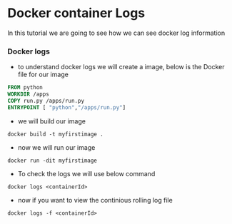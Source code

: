 # Docker container Logs
In this tutorial we are going to see how we can see docker log information 

### Docker logs

- to understand docker logs we will create a image, below is the Docker file for our image

```dockerfile
FROM python
WORKDIR /apps
COPY run.py /apps/run.py
ENTRYPOINT [ "python","/apps/run.py"]
```
- we will build our image
```docker 
docker build -t myfirstimage .
```

- now we will run our image 
```docker 
docker run -dit myfirstimage 
``` 

- To check the logs we will use below command 
```docker 
docker logs <containerId> 
```

- now if you want to view the continious rolling log file 
```docker 
docker logs -f <containerId>
```